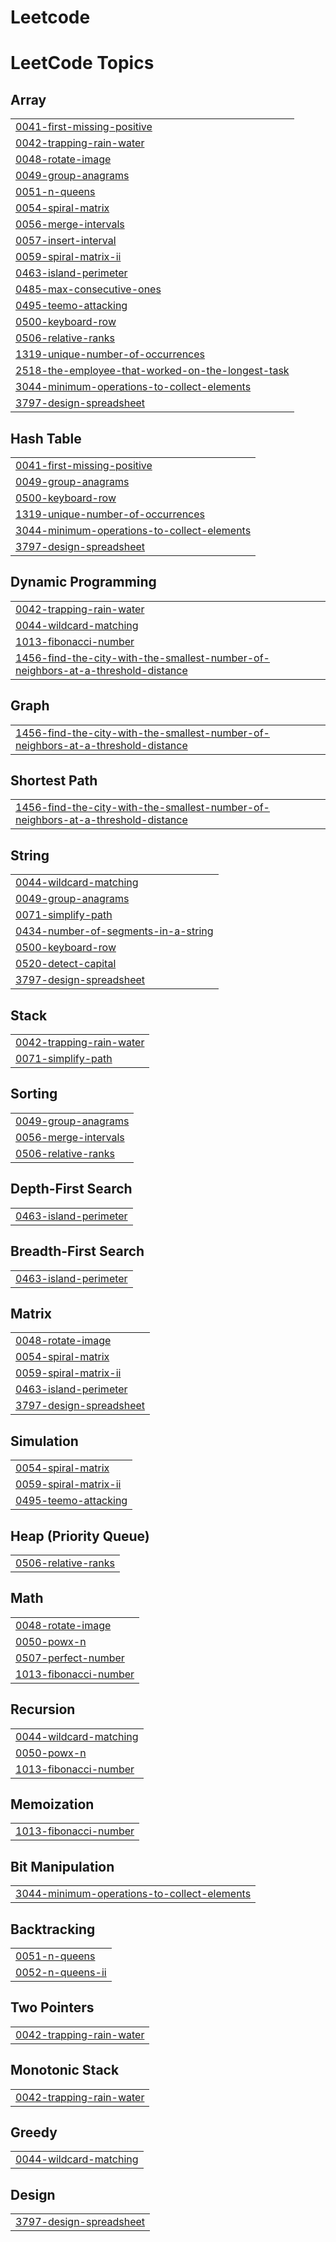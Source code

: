 # Leetcode
<!---LeetCode Topics Start-->
# LeetCode Topics
## Array
|  |
| ------- |
| [0041-first-missing-positive](https://github.com/AarthyV04/Leetcode/tree/master/0041-first-missing-positive) |
| [0042-trapping-rain-water](https://github.com/AarthyV04/Leetcode/tree/master/0042-trapping-rain-water) |
| [0048-rotate-image](https://github.com/AarthyV04/Leetcode/tree/master/0048-rotate-image) |
| [0049-group-anagrams](https://github.com/AarthyV04/Leetcode/tree/master/0049-group-anagrams) |
| [0051-n-queens](https://github.com/AarthyV04/Leetcode/tree/master/0051-n-queens) |
| [0054-spiral-matrix](https://github.com/AarthyV04/Leetcode/tree/master/0054-spiral-matrix) |
| [0056-merge-intervals](https://github.com/AarthyV04/Leetcode/tree/master/0056-merge-intervals) |
| [0057-insert-interval](https://github.com/AarthyV04/Leetcode/tree/master/0057-insert-interval) |
| [0059-spiral-matrix-ii](https://github.com/AarthyV04/Leetcode/tree/master/0059-spiral-matrix-ii) |
| [0463-island-perimeter](https://github.com/AarthyV04/Leetcode/tree/master/0463-island-perimeter) |
| [0485-max-consecutive-ones](https://github.com/AarthyV04/Leetcode/tree/master/0485-max-consecutive-ones) |
| [0495-teemo-attacking](https://github.com/AarthyV04/Leetcode/tree/master/0495-teemo-attacking) |
| [0500-keyboard-row](https://github.com/AarthyV04/Leetcode/tree/master/0500-keyboard-row) |
| [0506-relative-ranks](https://github.com/AarthyV04/Leetcode/tree/master/0506-relative-ranks) |
| [1319-unique-number-of-occurrences](https://github.com/AarthyV04/Leetcode/tree/master/1319-unique-number-of-occurrences) |
| [2518-the-employee-that-worked-on-the-longest-task](https://github.com/AarthyV04/Leetcode/tree/master/2518-the-employee-that-worked-on-the-longest-task) |
| [3044-minimum-operations-to-collect-elements](https://github.com/AarthyV04/Leetcode/tree/master/3044-minimum-operations-to-collect-elements) |
| [3797-design-spreadsheet](https://github.com/AarthyV04/Leetcode/tree/master/3797-design-spreadsheet) |
## Hash Table
|  |
| ------- |
| [0041-first-missing-positive](https://github.com/AarthyV04/Leetcode/tree/master/0041-first-missing-positive) |
| [0049-group-anagrams](https://github.com/AarthyV04/Leetcode/tree/master/0049-group-anagrams) |
| [0500-keyboard-row](https://github.com/AarthyV04/Leetcode/tree/master/0500-keyboard-row) |
| [1319-unique-number-of-occurrences](https://github.com/AarthyV04/Leetcode/tree/master/1319-unique-number-of-occurrences) |
| [3044-minimum-operations-to-collect-elements](https://github.com/AarthyV04/Leetcode/tree/master/3044-minimum-operations-to-collect-elements) |
| [3797-design-spreadsheet](https://github.com/AarthyV04/Leetcode/tree/master/3797-design-spreadsheet) |
## Dynamic Programming
|  |
| ------- |
| [0042-trapping-rain-water](https://github.com/AarthyV04/Leetcode/tree/master/0042-trapping-rain-water) |
| [0044-wildcard-matching](https://github.com/AarthyV04/Leetcode/tree/master/0044-wildcard-matching) |
| [1013-fibonacci-number](https://github.com/AarthyV04/Leetcode/tree/master/1013-fibonacci-number) |
| [1456-find-the-city-with-the-smallest-number-of-neighbors-at-a-threshold-distance](https://github.com/AarthyV04/Leetcode/tree/master/1456-find-the-city-with-the-smallest-number-of-neighbors-at-a-threshold-distance) |
## Graph
|  |
| ------- |
| [1456-find-the-city-with-the-smallest-number-of-neighbors-at-a-threshold-distance](https://github.com/AarthyV04/Leetcode/tree/master/1456-find-the-city-with-the-smallest-number-of-neighbors-at-a-threshold-distance) |
## Shortest Path
|  |
| ------- |
| [1456-find-the-city-with-the-smallest-number-of-neighbors-at-a-threshold-distance](https://github.com/AarthyV04/Leetcode/tree/master/1456-find-the-city-with-the-smallest-number-of-neighbors-at-a-threshold-distance) |
## String
|  |
| ------- |
| [0044-wildcard-matching](https://github.com/AarthyV04/Leetcode/tree/master/0044-wildcard-matching) |
| [0049-group-anagrams](https://github.com/AarthyV04/Leetcode/tree/master/0049-group-anagrams) |
| [0071-simplify-path](https://github.com/AarthyV04/Leetcode/tree/master/0071-simplify-path) |
| [0434-number-of-segments-in-a-string](https://github.com/AarthyV04/Leetcode/tree/master/0434-number-of-segments-in-a-string) |
| [0500-keyboard-row](https://github.com/AarthyV04/Leetcode/tree/master/0500-keyboard-row) |
| [0520-detect-capital](https://github.com/AarthyV04/Leetcode/tree/master/0520-detect-capital) |
| [3797-design-spreadsheet](https://github.com/AarthyV04/Leetcode/tree/master/3797-design-spreadsheet) |
## Stack
|  |
| ------- |
| [0042-trapping-rain-water](https://github.com/AarthyV04/Leetcode/tree/master/0042-trapping-rain-water) |
| [0071-simplify-path](https://github.com/AarthyV04/Leetcode/tree/master/0071-simplify-path) |
## Sorting
|  |
| ------- |
| [0049-group-anagrams](https://github.com/AarthyV04/Leetcode/tree/master/0049-group-anagrams) |
| [0056-merge-intervals](https://github.com/AarthyV04/Leetcode/tree/master/0056-merge-intervals) |
| [0506-relative-ranks](https://github.com/AarthyV04/Leetcode/tree/master/0506-relative-ranks) |
## Depth-First Search
|  |
| ------- |
| [0463-island-perimeter](https://github.com/AarthyV04/Leetcode/tree/master/0463-island-perimeter) |
## Breadth-First Search
|  |
| ------- |
| [0463-island-perimeter](https://github.com/AarthyV04/Leetcode/tree/master/0463-island-perimeter) |
## Matrix
|  |
| ------- |
| [0048-rotate-image](https://github.com/AarthyV04/Leetcode/tree/master/0048-rotate-image) |
| [0054-spiral-matrix](https://github.com/AarthyV04/Leetcode/tree/master/0054-spiral-matrix) |
| [0059-spiral-matrix-ii](https://github.com/AarthyV04/Leetcode/tree/master/0059-spiral-matrix-ii) |
| [0463-island-perimeter](https://github.com/AarthyV04/Leetcode/tree/master/0463-island-perimeter) |
| [3797-design-spreadsheet](https://github.com/AarthyV04/Leetcode/tree/master/3797-design-spreadsheet) |
## Simulation
|  |
| ------- |
| [0054-spiral-matrix](https://github.com/AarthyV04/Leetcode/tree/master/0054-spiral-matrix) |
| [0059-spiral-matrix-ii](https://github.com/AarthyV04/Leetcode/tree/master/0059-spiral-matrix-ii) |
| [0495-teemo-attacking](https://github.com/AarthyV04/Leetcode/tree/master/0495-teemo-attacking) |
## Heap (Priority Queue)
|  |
| ------- |
| [0506-relative-ranks](https://github.com/AarthyV04/Leetcode/tree/master/0506-relative-ranks) |
## Math
|  |
| ------- |
| [0048-rotate-image](https://github.com/AarthyV04/Leetcode/tree/master/0048-rotate-image) |
| [0050-powx-n](https://github.com/AarthyV04/Leetcode/tree/master/0050-powx-n) |
| [0507-perfect-number](https://github.com/AarthyV04/Leetcode/tree/master/0507-perfect-number) |
| [1013-fibonacci-number](https://github.com/AarthyV04/Leetcode/tree/master/1013-fibonacci-number) |
## Recursion
|  |
| ------- |
| [0044-wildcard-matching](https://github.com/AarthyV04/Leetcode/tree/master/0044-wildcard-matching) |
| [0050-powx-n](https://github.com/AarthyV04/Leetcode/tree/master/0050-powx-n) |
| [1013-fibonacci-number](https://github.com/AarthyV04/Leetcode/tree/master/1013-fibonacci-number) |
## Memoization
|  |
| ------- |
| [1013-fibonacci-number](https://github.com/AarthyV04/Leetcode/tree/master/1013-fibonacci-number) |
## Bit Manipulation
|  |
| ------- |
| [3044-minimum-operations-to-collect-elements](https://github.com/AarthyV04/Leetcode/tree/master/3044-minimum-operations-to-collect-elements) |
## Backtracking
|  |
| ------- |
| [0051-n-queens](https://github.com/AarthyV04/Leetcode/tree/master/0051-n-queens) |
| [0052-n-queens-ii](https://github.com/AarthyV04/Leetcode/tree/master/0052-n-queens-ii) |
## Two Pointers
|  |
| ------- |
| [0042-trapping-rain-water](https://github.com/AarthyV04/Leetcode/tree/master/0042-trapping-rain-water) |
## Monotonic Stack
|  |
| ------- |
| [0042-trapping-rain-water](https://github.com/AarthyV04/Leetcode/tree/master/0042-trapping-rain-water) |
## Greedy
|  |
| ------- |
| [0044-wildcard-matching](https://github.com/AarthyV04/Leetcode/tree/master/0044-wildcard-matching) |
## Design
|  |
| ------- |
| [3797-design-spreadsheet](https://github.com/AarthyV04/Leetcode/tree/master/3797-design-spreadsheet) |
<!---LeetCode Topics End-->
